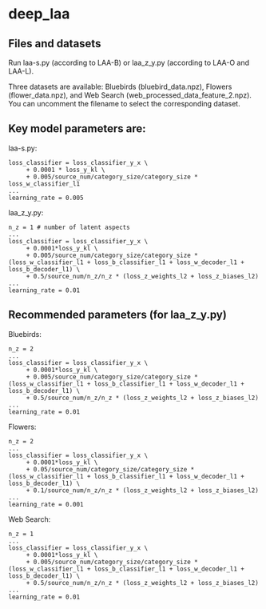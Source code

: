 # deep_laa
## Files and datasets
Run laa-s.py (according to LAA-B) or laa_z_y.py (according to LAA-O and LAA-L).

Three datasets are available: Bluebirds (bluebird_data.npz), Flowers (flower_data.npz), and Web Search (web_processed_data_feature_2.npz).
You can uncomment the filename to select the corresponding dataset.

## Key model parameters are:
laa-s.py:
```
loss_classifier = loss_classifier_y_x \
     + 0.0001 * loss_y_kl \
     + 0.005/source_num/category_size/category_size * loss_w_classifier_l1
...
learning_rate = 0.005
```

laa_z_y.py:
```
n_z = 1 # number of latent aspects
...
loss_classifier = loss_classifier_y_x \
     + 0.0001*loss_y_kl \
     + 0.005/source_num/category_size/category_size * (loss_w_classifier_l1 + loss_b_classifier_l1 + loss_w_decoder_l1 + loss_b_decoder_l1) \
     + 0.5/source_num/n_z/n_z * (loss_z_weights_l2 + loss_z_biases_l2)
...
learning_rate = 0.01
```
## Recommended parameters (for laa_z_y.py)
Bluebirds:
```
n_z = 2
...
loss_classifier = loss_classifier_y_x \
     + 0.0001*loss_y_kl \
     + 0.005/source_num/category_size/category_size * (loss_w_classifier_l1 + loss_b_classifier_l1 + loss_w_decoder_l1 + loss_b_decoder_l1) \
     + 0.5/source_num/n_z/n_z * (loss_z_weights_l2 + loss_z_biases_l2)
...
learning_rate = 0.01
```

Flowers:
```
n_z = 2
...
loss_classifier = loss_classifier_y_x \
     + 0.0001*loss_y_kl \
     + 0.05/source_num/category_size/category_size * (loss_w_classifier_l1 + loss_b_classifier_l1 + loss_w_decoder_l1 + loss_b_decoder_l1) \
     + 0.1/source_num/n_z/n_z * (loss_z_weights_l2 + loss_z_biases_l2)
...
learning_rate = 0.001
```

Web Search:
```
n_z = 1
...
loss_classifier = loss_classifier_y_x \
     + 0.0001*loss_y_kl \
     + 0.005/source_num/category_size/category_size * (loss_w_classifier_l1 + loss_b_classifier_l1 + loss_w_decoder_l1 + loss_b_decoder_l1) \
     + 0.5/source_num/n_z/n_z * (loss_z_weights_l2 + loss_z_biases_l2)
...
learning_rate = 0.01
```